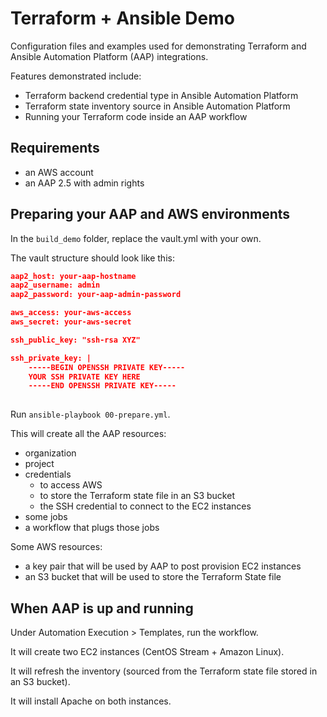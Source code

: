 # Terraform + Ansible Demo

Configuration files and examples used for demonstrating Terraform and Ansible Automation Platform (AAP) integrations. 

Features demonstrated include:

- Terraform backend credential type in Ansible Automation Platform
- Terraform state inventory source in Ansible Automation Platform
- Running your Terraform code inside an AAP workflow 

## Requirements

- an AWS account
- an AAP 2.5 with admin rights

## Preparing your AAP and AWS environments

In the `build_demo` folder, replace the vault.yml with your own.

The vault structure should look like this:

```json
aap2_host: your-aap-hostname
aap2_username: admin
aap2_password: your-aap-admin-password

aws_access: your-aws-access
aws_secret: your-aws-secret

ssh_public_key: "ssh-rsa XYZ"

ssh_private_key: |
    -----BEGIN OPENSSH PRIVATE KEY-----
    YOUR SSH PRIVATE KEY HERE
    -----END OPENSSH PRIVATE KEY-----
                                        
```

Run `ansible-playbook 00-prepare.yml`.

This will create all the AAP resources:

- organization
- project
- credentials
  - to access AWS
  - to store the Terraform state file in an S3 bucket
  - the SSH credential to connect to the EC2 instances 
- some jobs
- a workflow that plugs those jobs

Some AWS resources: 

- a key pair that will be used by AAP to post provision EC2 instances
- an S3 bucket that will be used to store the Terraform State file

## When AAP is up and running

Under Automation Execution > Templates, run the workflow.

It will create two EC2 instances (CentOS Stream + Amazon Linux).

It will refresh the inventory (sourced from the Terraform state file stored in an S3 bucket).

It will install Apache on both instances.

 
